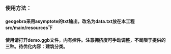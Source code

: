 ### 使用方法：
#### geogebra采用asymptote的txt输出，改名为data.txt放在本工程src/main/resources下
#### 使用请打开demo.ggb文件，内有控件。注意拥挤度可手动调整，不局限于提供的三种。待优化内容：建筑分类。